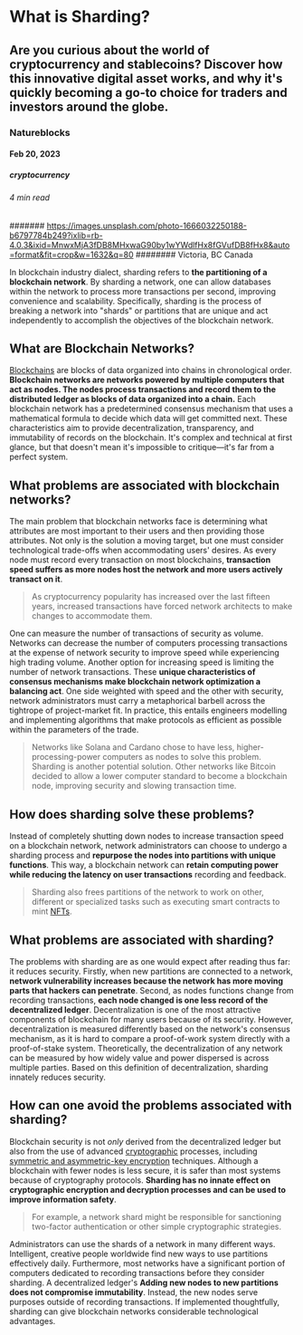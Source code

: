 # What is Sharding?
## Are you curious about the world of cryptocurrency and stablecoins? Discover how this innovative digital asset works, and why it's quickly becoming a go-to choice for traders and investors around the globe.
### Natureblocks
#### Feb 20, 2023
##### cryptocurrency
###### 4 min read
####### https://images.unsplash.com/photo-1666032250188-b6797784b249?ixlib=rb-4.0.3&ixid=MnwxMjA3fDB8MHxwaG90by1wYWdlfHx8fGVufDB8fHx8&auto=format&fit=crop&w=1632&q=80
######## Victoria, BC Canada

In blockchain industry dialect, sharding refers to **the partitioning of a blockchain network**. By sharding a network, one can allow databases within the network to process more transactions per second, improving convenience and scalability. Specifically, sharding is the process of breaking a network into "shards" or partitions that are unique and act independently to accomplish the objectives of the blockchain network.

## What are Blockchain Networks?

[Blockchains](https://natureblocks.com/blog/what-is-blockchain) are blocks of data organized into chains in chronological order. **Blockchain networks are networks powered by multiple computers that act as nodes. The nodes process transactions and record them to the distributed ledger as blocks of data organized into a chain.** Each blockchain network has a predetermined consensus mechanism that uses a mathematical formula to decide which data will get committed next. These characteristics aim to provide decentralization, transparency, and immutability of records on the blockchain. It's complex and technical at first glance, but that doesn't mean it's impossible to critique—it's far from a perfect system.

## What problems are associated with blockchain networks?

The main problem that blockchain networks face is determining what attributes are most important to their users and then providing those attributes. Not only is the solution a moving target, but one must consider technological trade-offs when accommodating users' desires. As every node must record every transaction on most blockchains, **transaction speed suffers as more nodes host the network and more users actively transact on it**.

> As cryptocurrency popularity has increased over the last fifteen years, increased transactions have forced network architects to make changes to accommodate them.

One can measure the number of transactions of security as volume. Networks can decrease the number of computers processing transactions at the expense of network security to improve speed while experiencing high trading volume. Another option for increasing speed is limiting the number of network transactions. These **unique characteristics of consensus mechanisms make blockchain network optimization a balancing act**. One side weighted with speed and the other with security, network administrators must carry a metaphorical barbell across the tightrope of project-market fit. In practice, this entails engineers modelling and implementing algorithms that make protocols as efficient as possible within the parameters of the trade.

> Networks like Solana and Cardano chose to have less, higher-processing-power computers as nodes to solve this problem. Sharding is another potential solution. Other networks like Bitcoin decided to allow a lower computer standard to become a blockchain node, improving security and slowing transaction time.

## How does sharding solve these problems?

Instead of completely shutting down nodes to increase transaction speed on a blockchain network, network administrators can choose to undergo a sharding process and **repurpose the nodes into partitions with unique functions**. This way, a blockchain network can **retain computing power while reducing the latency on user transactions** recording and feedback.

> Sharding also frees partitions of the network to work on other, different or specialized tasks such as executing smart contracts to mint [NFTs](https://natureblocks.com/blog/what-is-an-nft).

## What problems are associated with sharding?

The problems with sharding are as one would expect after reading thus far: it reduces security. Firstly, when new partitions are connected to a network, **network vulnerability increases because the network has more moving parts that hackers can penetrate**. Second, as nodes functions change from recording transactions, **each node changed is one less record of the decentralized ledger**. Decentralization is one of the most attractive components of blockchain for many users because of its security. However, decentralization is measured differently based on the network's consensus mechanism, as it is hard to compare a proof-of-work system directly with a proof-of-stake system. Theoretically, the decentralization of any network can be measured by how widely value and power dispersed is across multiple parties. Based on this definition of decentralization, sharding innately reduces security.

## How can one avoid the problems associated with sharding?

Blockchain security is not *only* derived from the decentralized ledger but also from the use of advanced [cryptographic](https://natureblocks.com/blog/what-is-cryptography) processes, including [symmetric and asymmetric-key encryption](https://natureblocks.com/blog/symmetric-vs-asymmetric-key-encryption) techniques. Although a blockchain with fewer nodes is less secure, it is safer than most systems because of cryptography protocols. **Sharding has no innate effect on cryptographic encryption and decryption processes and can be used to improve information safety**.

> For example, a network shard might be responsible for sanctioning two-factor authentication or other simple cryptographic strategies.

Administrators can use the shards of a network in many different ways. Intelligent, creative people worldwide find new ways to use partitions effectively daily. Furthermore, most networks have a significant portion of computers dedicated to recording transactions before they consider sharding. A decentralized ledger's **Adding new nodes to new partitions does not compromise immutability**. Instead, the new nodes serve purposes outside of recording transactions. If implemented thoughtfully, sharding can give blockchain networks considerable technological advantages.
